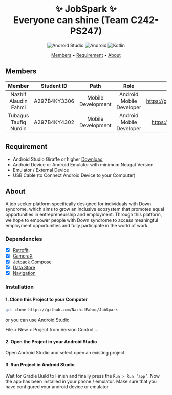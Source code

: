 <div align="center">

# ✨ JobSpark ✨ <br> Everyone can shine (Team C242-PS247)

![Android Studio](https://img.shields.io/badge/Android%20Studio-3DDC84.svg?style=for-the-badge&logo=android-studio&logoColor=white)
![Android](https://img.shields.io/badge/Android-3DDC84?style=for-the-badge&logo=android&logoColor=white)
![Kotlin](https://img.shields.io/badge/kotlin-%237F52FF.svg?style=for-the-badge&logo=kotlin&logoColor=white)

[Members](#members) •
[Requirement](#requirement) •
[About](#about)

</div>


## Members
| Member | Student ID | Path | Role | Contacts |
| :-: | :-: | :-: | :-: | :-: |
| Nazhif Alaudin Fahmi | A297B4KY3306 | Mobile Development | Android Mobile Developer | https://github.com/NazhifFahmi|
| Tubagus Taufiq Nurdin | A297B4KY4302 | Mobile Development | Android Mobile Developer | https://github.com/ttaufiiqn|

## Requirement
* Android Studio Giraffe or higher [Download](https://developer.android.com/studio?hl=id)
* Android Device or Android Emulator with minimum Nougat Version
* Emulator / External Device
* USB Cable (to Connect Android Device to your Computer)

## About
A job seeker platform specifically designed for individuals with Down syndrome, which aims to grow an inclusive ecosystem that promotes equal opportunities in entrepreneurship and employment. Through this platform, we hope to empower people with Down syndrome to access meaningful employment opportunities and fully participate in the world of work.

### Dependencies
- [x] [Retrofit](https://square.github.io/retrofit/).
- [x] [CameraX](https://developer.android.com/training/camerax)
- [x] [Jetpack Compose](https://developer.android.com/jetpack?hl=id)
- [x] [Data Store](https://developer.android.com/jetpack/androidx/releases/datastore?hl=id)
- [x] [Navigation](https://developer.android.com/jetpack/compose/navigation)

### Installation
#### 1. Clone this Project to your Computer
```bash
git clone https://github.com/NazhifFahmi/JobSpark
```

or you can use Android Studio 

File > New > Project from Version Control ...

#### 2. Open the Project in your Android Studio
Open Android Studio and select open an existing project.

#### 3. Run Project in Android Studio
Wait for Gradle Build to Finish and finally press the `Run > Run ‘app’`. Now the app has been installed in your phone / emulator. Make sure that you have configured your android device or emulator
